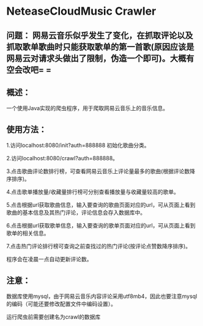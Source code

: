 # NeteaseCloudMusic Crawler
问题：
网易云音乐似乎发生了变化，在抓取评论以及抓取歌单歌曲时只能获取歌单的第一首歌(原因应该是网易云对请求头做出了限制，伪造一个即可)。大概有空会改吧= =
---------
概述：
---------
  一个使用Java实现的爬虫程序，用于爬取网易云音乐上的音乐信息。

## 使用方法：
  
1.访问localhost:8080/init?auth=888888 初始化歌曲分类。

2.访问localhost:8080/crawl?auth=888888。

3.点击歌曲评论数排行榜，可查看网易云音乐上评论量最多的歌曲(根据评论数降序排序)。

4.点击歌单播放量/收藏量排行榜可分别查看播放量与收藏量较高的歌单。

5.点击根据url获取歌曲信息，输入要查询的歌曲页面对应的url，可从页面上看到歌曲的基本信息及其热门评论，评论信息会存入数据库中。

6.点击根据url获取歌单信息，输入要查询的歌单页面对应的url，可从页面上看到歌单的相关信息。

7.点击热门评论排行榜可查询之前查找过的热门评论(按评论点赞数降序排序)。

程序会在凌晨一点自动更新评论数。

## 注意：

数据库使用mysql，由于网易云音乐内容评论采用utf8mb4，因此也要注意mysql的编码（可能还要修改配置文件中编码设置）。

运行爬虫前需要创建名为crawl的数据库
